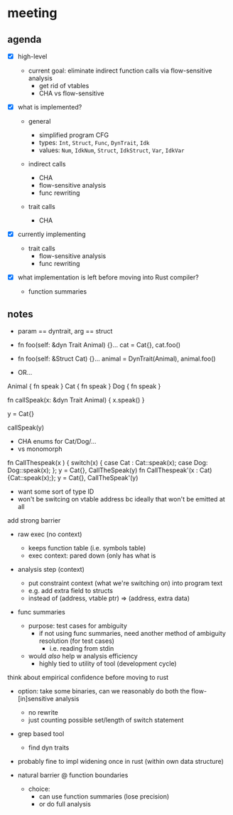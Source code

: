 # meeting

## agenda

- [x] high-level
    - current goal: eliminate indirect function calls via flow-sensitive
      analysis
        - get rid of vtables
        - CHA vs flow-sensitive

- [x] what is implemented?
    - general
        - simplified program CFG
        - types: `Int`, `Struct`, `Func`, `DynTrait`, `Idk`
        - values: `Num`, `IdkNum`, `Struct`, `IdkStruct`, `Var`, `IdkVar`

    - indirect calls
        - CHA
        - flow-sensitive analysis
        - func rewriting

    - trait calls
        - CHA

- [x] currently implementing
    - trait calls
        - flow-sensitive analysis
        - func rewriting

- [x] what implementation is left before moving into Rust compiler?
    - function summaries

## notes

- param == dyntrait, arg == struct

- fn foo(self: &dyn Trait Animal) {}... cat = Cat{}, cat.foo()

- fn foo(self: &Struct Cat) {}... animal = DynTrait(Animal), animal.foo()

- OR...

Animal { fn speak }
Cat { fn speak }
Dog { fn speak }

fn callSpeak(x: &dyn Trait Animal) { x.speak() }

y = Cat{}

callSpeak(y)

- CHA enums for Cat/Dog/...
- vs monomorph

fn CallThespeak(x ) { switch(x) { case Cat : Cat::speak(x);  case Dog: Dog::speak(x); };
y = Cat{}, CallTheSpeak(y)
fn CallThespeak'(x : Cat) {Cat::speak(x);};
y = Cat{}, CallTheSpeak'(y)


- want some sort of type ID
- won't be switcing on vtable address bc ideally that won't be emitted at all


add strong barrier
- raw exec (no context)
    - keeps function table (i.e. symbols table)
    - exec context: pared down (only has what is 

- analysis step (context)
    - put constraint context (what we're switching on) into program text
    - e.g. add extra field to structs
    - instead of (address, vtable ptr) => (address, extra data)


- func summaries
    - purpose: test cases for ambiguity
        - if not using func summaries, need another method of ambiguity
          resolution (for test cases)
          - i.e. reading from stdin
    - would _also_ help w analysis efficiency
        - highly tied to utility of tool (development cycle)

think about empirical confidence before moving to rust
- option: take some binaries, can we reasonably do both the flow-[in]sensitive
  analysis
    - no rewrite
    - just counting possible set/length of switch statement

- grep based tool
    - find dyn traits


- probably fine to impl widening once in rust (within own data structure)
- natural barrier @ function boundaries
    - choice:
        - can use function summaries (lose precision)
        - or do full analysis

